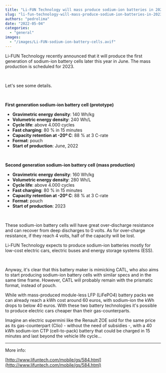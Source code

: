 ```yaml
---
title: "Li-FUN Technology will mass produce sodium-ion batteries in 2023"
slug: "li-fun-technology-will-mass-produce-sodium-ion-batteries-in-2023"
authors: "pedrolima"
date: "2022-05-04"
categories: 
  - "general"
images: 
  - "/images/Li-FUN-sodium-ion-battery-cells.avif"
---
```


Li-FUN Technology recently announced that it will produce the first generation of sodium-ion battery cells later this year in June. The mass production is scheduled for 2023.

 

Let's see some details.

 

**First generation sodium-ion battery cell (prototype)**

- **Gravimetric energy density**: 140 Wh/kg
- **Volumetric energy density**: 240 Wh/L
- **Cycle life**: above 4.000 cycles
- **Fast charging**: 80 % in 15 minutes
- **Capacity retention at -20º C**: 88 % at 3 C-rate
- **Format**: pouch
- **Start of production**: June, 2022

 

**Second generation sodium-ion battery cell (mass production)**

- **Gravimetric energy density**: 160 Wh/kg
- **Volumetric energy density**: 280 Wh/L
- **Cycle life**: above 4.000 cycles
- **Fast charging**: 80 % in 15 minutes
- **Capacity retention at -20º C**: 88 % at 3 C-rate
- **Format**: pouch
- **Start of production**: 2023

 

These sodium-ion battery cells will have great over-discharge resistance and can recover from deep discharges to 0 volts. As for over-charge resistance, if they reach 4 volts, half of the capacity will be lost.

Li-FUN Technology expects to produce sodium-ion batteries mostly for low-cost electric cars, electric buses and energy storage systems (ESS).

 

Anyway, it's clear that this battery maker is mimicking CATL, who also aims to start producing sodium-ion battery cells with similar specs and in the same time frame. However, CATL will probably remain with the prismatic format, instead of pouch.

While with mass-produced module-less LFP (LiFePO4) battery packs we can already reach a kWh cost around 60 euros, with sodium-ion the kWh drops to below 40 euros. With these two battery technologies it's possible to produce electric cars cheaper than their gas-counterparts.

Imagine an electric supermini like the Renault ZOE sold for the same price as its gas-counterpart (Clio) - without the need of subsidies -, with a 40 kWh sodium-ion CTP (cell-to-pack) battery that could be charged in 15 minutes and last beyond the vehicle life cycle...

---

More info:

[http://www.lifuntech.com/mobile/gs/584.html](http://www.lifuntech.com/mobile/gs/584.html)
